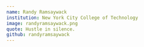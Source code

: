 ```yaml
---
name: Randy Ramsaywack
institution: New York City College of Technology
image: randyramsaywack.png
quote: Hustle in silence.
github: randyramsaywack
---
```

